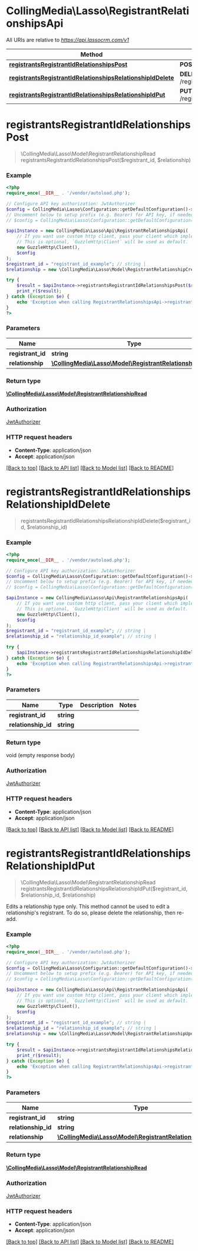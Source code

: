 # CollingMedia\Lasso\RegistrantRelationshipsApi

All URIs are relative to *https://api.lassocrm.com/v1*

Method | HTTP request | Description
------------- | ------------- | -------------
[**registrantsRegistrantIdRelationshipsPost**](RegistrantRelationshipsApi.md#registrantsRegistrantIdRelationshipsPost) | **POST** /registrants/{registrantId}/relationships | 
[**registrantsRegistrantIdRelationshipsRelationshipIdDelete**](RegistrantRelationshipsApi.md#registrantsRegistrantIdRelationshipsRelationshipIdDelete) | **DELETE** /registrants/{registrantId}/relationships/{relationshipId} | 
[**registrantsRegistrantIdRelationshipsRelationshipIdPut**](RegistrantRelationshipsApi.md#registrantsRegistrantIdRelationshipsRelationshipIdPut) | **PUT** /registrants/{registrantId}/relationships/{relationshipId} | 


# **registrantsRegistrantIdRelationshipsPost**
> \CollingMedia\Lasso\Model\RegistrantRelationshipRead registrantsRegistrantIdRelationshipsPost($registrant_id, $relationship)



### Example
```php
<?php
require_once(__DIR__ . '/vendor/autoload.php');

// Configure API key authorization: JwtAuthorizer
$config = CollingMedia\Lasso\Configuration::getDefaultConfiguration()->setApiKey('Authorization', 'YOUR_API_KEY');
// Uncomment below to setup prefix (e.g. Bearer) for API key, if needed
// $config = CollingMedia\Lasso\Configuration::getDefaultConfiguration()->setApiKeyPrefix('Authorization', 'Bearer');

$apiInstance = new CollingMedia\Lasso\Api\RegistrantRelationshipsApi(
    // If you want use custom http client, pass your client which implements `GuzzleHttp\ClientInterface`.
    // This is optional, `GuzzleHttp\Client` will be used as default.
    new GuzzleHttp\Client(),
    $config
);
$registrant_id = "registrant_id_example"; // string | 
$relationship = new \CollingMedia\Lasso\Model\RegistrantRelationshipCreate(); // \CollingMedia\Lasso\Model\RegistrantRelationshipCreate | 

try {
    $result = $apiInstance->registrantsRegistrantIdRelationshipsPost($registrant_id, $relationship);
    print_r($result);
} catch (Exception $e) {
    echo 'Exception when calling RegistrantRelationshipsApi->registrantsRegistrantIdRelationshipsPost: ', $e->getMessage(), PHP_EOL;
}
?>
```

### Parameters

Name | Type | Description  | Notes
------------- | ------------- | ------------- | -------------
 **registrant_id** | **string**|  |
 **relationship** | [**\CollingMedia\Lasso\Model\RegistrantRelationshipCreate**](../Model/RegistrantRelationshipCreate.md)|  |

### Return type

[**\CollingMedia\Lasso\Model\RegistrantRelationshipRead**](../Model/RegistrantRelationshipRead.md)

### Authorization

[JwtAuthorizer](../../README.md#JwtAuthorizer)

### HTTP request headers

 - **Content-Type**: application/json
 - **Accept**: application/json

[[Back to top]](#) [[Back to API list]](../../README.md#documentation-for-api-endpoints) [[Back to Model list]](../../README.md#documentation-for-models) [[Back to README]](../../README.md)

# **registrantsRegistrantIdRelationshipsRelationshipIdDelete**
> registrantsRegistrantIdRelationshipsRelationshipIdDelete($registrant_id, $relationship_id)



### Example
```php
<?php
require_once(__DIR__ . '/vendor/autoload.php');

// Configure API key authorization: JwtAuthorizer
$config = CollingMedia\Lasso\Configuration::getDefaultConfiguration()->setApiKey('Authorization', 'YOUR_API_KEY');
// Uncomment below to setup prefix (e.g. Bearer) for API key, if needed
// $config = CollingMedia\Lasso\Configuration::getDefaultConfiguration()->setApiKeyPrefix('Authorization', 'Bearer');

$apiInstance = new CollingMedia\Lasso\Api\RegistrantRelationshipsApi(
    // If you want use custom http client, pass your client which implements `GuzzleHttp\ClientInterface`.
    // This is optional, `GuzzleHttp\Client` will be used as default.
    new GuzzleHttp\Client(),
    $config
);
$registrant_id = "registrant_id_example"; // string | 
$relationship_id = "relationship_id_example"; // string | 

try {
    $apiInstance->registrantsRegistrantIdRelationshipsRelationshipIdDelete($registrant_id, $relationship_id);
} catch (Exception $e) {
    echo 'Exception when calling RegistrantRelationshipsApi->registrantsRegistrantIdRelationshipsRelationshipIdDelete: ', $e->getMessage(), PHP_EOL;
}
?>
```

### Parameters

Name | Type | Description  | Notes
------------- | ------------- | ------------- | -------------
 **registrant_id** | **string**|  |
 **relationship_id** | **string**|  |

### Return type

void (empty response body)

### Authorization

[JwtAuthorizer](../../README.md#JwtAuthorizer)

### HTTP request headers

 - **Content-Type**: application/json
 - **Accept**: application/json

[[Back to top]](#) [[Back to API list]](../../README.md#documentation-for-api-endpoints) [[Back to Model list]](../../README.md#documentation-for-models) [[Back to README]](../../README.md)

# **registrantsRegistrantIdRelationshipsRelationshipIdPut**
> \CollingMedia\Lasso\Model\RegistrantRelationshipRead registrantsRegistrantIdRelationshipsRelationshipIdPut($registrant_id, $relationship_id, $relationship)



Edits a relationship type only. This method cannot be used to edit a relationship's registrant. To do so, please delete the relationship, then re-add.

### Example
```php
<?php
require_once(__DIR__ . '/vendor/autoload.php');

// Configure API key authorization: JwtAuthorizer
$config = CollingMedia\Lasso\Configuration::getDefaultConfiguration()->setApiKey('Authorization', 'YOUR_API_KEY');
// Uncomment below to setup prefix (e.g. Bearer) for API key, if needed
// $config = CollingMedia\Lasso\Configuration::getDefaultConfiguration()->setApiKeyPrefix('Authorization', 'Bearer');

$apiInstance = new CollingMedia\Lasso\Api\RegistrantRelationshipsApi(
    // If you want use custom http client, pass your client which implements `GuzzleHttp\ClientInterface`.
    // This is optional, `GuzzleHttp\Client` will be used as default.
    new GuzzleHttp\Client(),
    $config
);
$registrant_id = "registrant_id_example"; // string | 
$relationship_id = "relationship_id_example"; // string | 
$relationship = new \CollingMedia\Lasso\Model\RegistrantRelationshipUpdate(); // \CollingMedia\Lasso\Model\RegistrantRelationshipUpdate | 

try {
    $result = $apiInstance->registrantsRegistrantIdRelationshipsRelationshipIdPut($registrant_id, $relationship_id, $relationship);
    print_r($result);
} catch (Exception $e) {
    echo 'Exception when calling RegistrantRelationshipsApi->registrantsRegistrantIdRelationshipsRelationshipIdPut: ', $e->getMessage(), PHP_EOL;
}
?>
```

### Parameters

Name | Type | Description  | Notes
------------- | ------------- | ------------- | -------------
 **registrant_id** | **string**|  |
 **relationship_id** | **string**|  |
 **relationship** | [**\CollingMedia\Lasso\Model\RegistrantRelationshipUpdate**](../Model/RegistrantRelationshipUpdate.md)|  |

### Return type

[**\CollingMedia\Lasso\Model\RegistrantRelationshipRead**](../Model/RegistrantRelationshipRead.md)

### Authorization

[JwtAuthorizer](../../README.md#JwtAuthorizer)

### HTTP request headers

 - **Content-Type**: application/json
 - **Accept**: application/json

[[Back to top]](#) [[Back to API list]](../../README.md#documentation-for-api-endpoints) [[Back to Model list]](../../README.md#documentation-for-models) [[Back to README]](../../README.md)

